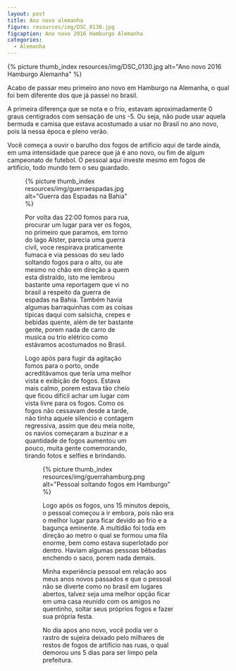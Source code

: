 ```yaml
---
layout: post
title: Ano novo alemanha
figure: resources/img/DSC_0130.jpg
figcaption: Ano novo 2016 Hamburgo Alemanha
categories:
  - Alemanha
---
```

{% picture thumb_index resources/img/DSC_0130.jpg alt="Ano novo 2016 Hamburgo Alemanha" %}

Acabo de passar meu primeiro ano novo em Hamburgo na Alemanha, o qual foi bem diferente dos que já passei no brasil.

A primeira diferença que se nota e o frio, estavam aproximadamente 0 graus centigrados com sensação de uns -5. Ou seja, não pude usar aquela bermuda e camisa que estava acostumado a usar no Brasil no ano novo, pois lá nessa época e pleno verão.

Você começa a ouvir o barulho dos fogos de artificio aqui de tarde ainda, em uma intensidade que parece que já é ano novo, ou fim de algum campeonato de futebol. O pessoal aqui investe mesmo em fogos de artificio, todo mundo tem o seu guardado.<!--more--><figure id="attachment_59" style="width: 250px" class="wp-caption alignright">
<!--more-->
{% picture thumb_index resources/img/guerraespadas.jpg alt="Guerra das Espadas na Bahia" %}

Por volta das 22:00 fomos para rua, procurar um lugar para ver os fogos, no primeiro que paramos, em torno do lago Alster, parecia uma guerra civil, voce respirava praticamente fumaca e via pessoas do seu lado soltando fogos para o alto, ou ate mesmo no chão em direção a quem esta distraído, isto me lembrou bastante uma reportagem que vi no brasil a respeito da guerra de espadas na Bahia. Também havia algumas barraquinhas com as coisas típicas daqui com salsicha, crepes e bebidas quente, além de ter bastante gente, porem nada de carro de musica ou trio elétrico como estávamos acostumados no Brasil.

Logo após para fugir da agitação fomos para o porto, onde acreditávamos que teria uma melhor vista e exibição de fogos. Estava mais calmo, porem estava tão cheio que ficou difícil achar um lugar com vista livre para os fogos. Como os fogos não cessavam desde a tarde, não tinha aquele silencio e contagem regressiva, assim que deu meia noite, os navios começaram a buzinar e a quantidade de fogos aumentou um pouco, muita gente comemorando, tirando fotos e selfies e brindando.<figure id="attachment_60" style="width: 300px" class="wp-caption alignright">

{% picture thumb_index resources/img/guerrahamburg.png alt="Pessoal soltando fogos em Hamburgo" %}

Logo após os fogos, uns 15 minutos depois, o pessoal começou a ir embora, pois não era o melhor lugar para ficar devido ao frio e a bagunça eminente. A multidão foi toda em direção ao metro o qual se formou uma fila enorme, bem como estava superlotado por dentro. Haviam algumas pessoas bêbadas enchendo o saco, porem nada demais.

Minha experiência pessoal em relação aos meus anos novos passados e que o pessoal não se diverte como no brasil em lugares abertos, talvez seja uma melhor opção ficar em uma casa reunido com os amigos no quentinho, soltar seus próprios fogos e fazer sua própria festa.

No dia apos ano novo, você podia ver o rastro de sujeira deixado pelo milhares de restos de fogos de artificio nas ruas, o qual demorou uns 5 dias para ser limpo pela prefeitura.
